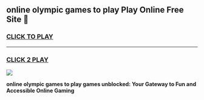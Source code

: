 
## online olympic games to play Play Online Free Site 👋
<h3>
<a href="https://download.freeplayer.one?title=online_olympic_games_to_play&ref=21F">CLICK TO PLAY</a></h3>
<hr>

<h3>
<a href="https://download.freeplayer.one?title=online_olympic_games_to_play&ref=21F">CLICK 2 PLAY</a>
  
</h3>

<a href="https://download.freeplayer.one?title=online_olympic_games_to_play&ref=21F"><img src="https://cdnb.artstation.com/p/assets/images/images/032/539/853/original/anto-thomas-button-gif.gif"></a>


**online olympic games to play games unblocked: Your Gateway to Fun and Accessible Online Gaming**

